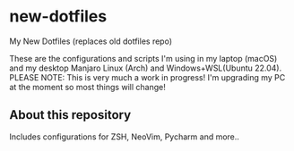 # new-dotfiles
My New Dotfiles (replaces old dotfiles repo)

These are the configurations and scripts I'm using in my laptop (macOS) and my desktop Manjaro Linux (Arch) and Windows+WSL(Ubuntu 22.04).
PLEASE NOTE: This is very much a work in progress! I'm upgrading my PC at the moment so most things will change!

## About this repository
Includes configurations for ZSH, NeoVim, Pycharm and more..

